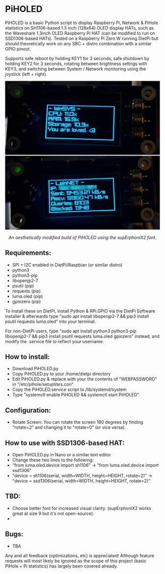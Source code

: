 # PiHOLED
PiHOLED is a basic Python script to display Raspberry Pi, Network & PiHole statistics on SH1106-based 1.3 inch (128x64) OLED display HATs, such as the Waveshare 1.3inch OLED Raspberry Pi HAT (can be modified to run on SSD1306-based HATs). Tested on a Raspberry Pi Zero W running DietPi but should theoretically work on any SBC + distro combination with a similar GPIO pinout. 

Supports safe reboot by holding KEY1 for 3 seconds, safe shutdown by holding KEY2 for 3 seconds, rotating between brightness settngs with KEY3, and switching between System / Network monitoring using the joystick (left + right).

![](1.jpg)
![](2.jpg)
<p align="center"><i> An aesthetically modified build of PiHOLED using the supErphoniX2 font. </i> </p>

## Requirements:
- SPI + I2C enabled in DietPi/Raspbian (or similar distro)
- python3
- python3-pip
- libopenjp2-7
- psutil (pip)
- requests (pip)
- luma.oled (pip)
- gpiozero (pip)

To install these on DietPi, install Python & RPi.GPIO via the DietPi Software installer & afterwards type "sudo apt install libopenjp2-7 && pip3 install psutil requests luma.oled" into your terminal. 

For non-DietPi users, type "sudo apt install python3 python3-pip libopenjp2-7 && pip3 install psutil requests luma.oled gpiozero" instead, and modify the .service file to reflect your username.

## How to install:
- Download PiHOLED.py
- Copy PiHOLED.py to your /home/dietpi directory
- Edit PiHOLED.py & replace <YOURAUTHTOKEN> with your the contents of "WEBPASSWORD" in "/etc/pihole/setupVars.con".
- Copy the PiHOLED.service script to /lib/systemd/system
- Type "systemctl enable PiHOLED && systemctl start PiHOLED"

## Configuration:
- Rotate Screen: You can rotate the screen 180 degrees by finding "rotate=2" and changing it to "rotate=0" (or vice versa).

## How to use with SSD1306-based HAT:
- Open PiHOLED.py in Nano or a similar text editor
- Change these two lines to the following:
- "from luma.oled.device import sh1106" -> "from luma.oled.device import ssd1306"
- "device = sh1106(serial, width=WIDTH, height=HEIGHT, rotate=2)"  -> "device = ssd1306(serial, width=WIDTH, height=HEIGHT, rotate=2)"

## TBD:
- Choose better font for increased visual clarity. (supErphoniX2 works great at size 9 but it's not open-source).
- 
## Bugs:
- TBA

Any and all feedback (optimizations, etc) is appreciated! Although feature requests will most likely be ignored as the scope of this project (basic PiHole + Pi statistics) has largely been covered already.
